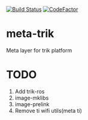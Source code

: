 [![Build Status](https://travis-ci.org/trikset/meta-trik.svg?branch=master)](https://travis-ci.org/trikset/meta-trik)
[![CodeFactor](https://www.codefactor.io/repository/github/trikset/meta-trik/badge)](https://www.codefactor.io/repository/github/trikset/meta-trik)
# meta-trik
Meta layer for trik platform

# TODO
1. Add trik-ros
2. image-mklibs
3. image-prelink
4. Remove ti wifi utils(meta ti)
